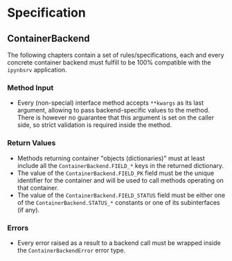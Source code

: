 # Specification

## ContainerBackend

The following chapters contain a set of rules/specifications, each and every concrete container backend must fulfill to be 100% compatible with the `ipynbsrv` application.

### Method Input

- Every (non-special) interface method accepts `**kwargs` as its last argument, allowing to pass backend-specific values to the method. There is however no guarantee that this argument is set on the caller side, so strict validation is required inside the method.

### Return Values

- Methods returning container "objects (dictionaries)" must at least include all the `ContainerBackend.FIELD_*` keys in the returned dictionary.
- The value of the `ContainerBackend.FIELD_PK` field must be the unique identifier for the container and will be used to call methods operating on that container.
- The value of the `ContainerBackend.FIELD_STATUS` field must be either one of the `ContainerBackend.STATUS_*` constants or one of its subinterfaces (if any).

### Errors

- Every error raised as a result to a backend call must be wrapped inside the `ContainerBackendError` error type.